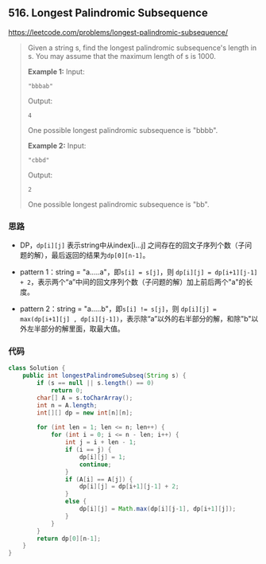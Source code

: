 ## 516. Longest Palindromic Subsequence

https://leetcode.com/problems/longest-palindromic-subsequence/

> Given a string s, find the longest palindromic subsequence's length in s. You may assume that the maximum length of s is 1000.
>
> **Example 1:**
> Input:
>
> ```
> "bbbab"
> ```
>
> Output:
>
> ```
> 4
> ```
>
> One possible longest palindromic subsequence is "bbbb".
>
>  
>
> **Example 2:**
> Input:
>
> ```
> "cbbd"
> ```
>
> Output:
>
> ```
> 2
> ```
>
> One possible longest palindromic subsequence is "bb".

### 思路

- DP，```dp[i][j]``` 表示string中从index[i...j] 之间存在的回文子序列个数（子问题的解），最后返回的结果为```dp[0][n-1]```。
- pattern 1：string = "a.....a"，即```s[i] = s[j]```，则 ```dp[i][j] = dp[i+1][j-1] + 2```，表示两个“a”中间的回文序列个数（子问题的解）加上前后两个"a"的长度。

- pattern 2：string = "a.....b"，即```s[i] != s[j]```，则 ```dp[i][j] = max(dp[i+1][j] , dp[i][j-1])```，表示除“a”以外的右半部分的解，和除"b"以外左半部分的解里面，取最大值。

### 代码

```java
class Solution {
    public int longestPalindromeSubseq(String s) {
        if (s == null || s.length() == 0)
            return 0;
        char[] A = s.toCharArray();
        int n = A.length;
        int[][] dp = new int[n][n];
        
        for (int len = 1; len <= n; len++) {
            for (int i = 0; i <= n - len; i++) {
                int j = i + len - 1;
                if (i == j) {
                    dp[i][j] = 1;
                    continue;
                }
                if (A[i] == A[j]) {
                    dp[i][j] = dp[i+1][j-1] + 2;
                }
                else {
                    dp[i][j] = Math.max(dp[i][j-1], dp[i+1][j]);
                }
            }
        }
        return dp[0][n-1];
    }
}
```

